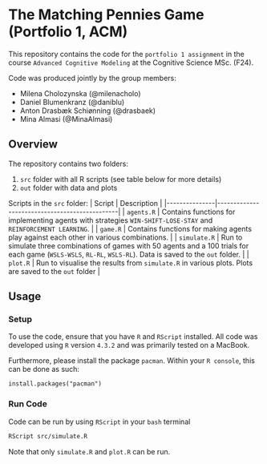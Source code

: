 # The Matching Pennies Game (Portfolio 1, ACM)
This repository contains the code for the `portfolio 1 assignment` in the course `Advanced Cognitive Modeling` at the Cognitive Science MSc. (F24).

Code was produced jointly by the group members:
* Milena Cholozynska (@milenacholo)
* Daniel Blumenkranz (@daniblu)
* Anton Drasbæk Schiønning (@drasbaek)
* Mina Almasi (@MinaAlmasi)

## Overview 
The repository contains two folders: 
1. `src` folder with all R scripts (see table below for more details)
2. `out` folder with data and plots

Scripts in the `src` folder:
| Script        | Description                                   |
|---------------|-----------------------------------------------|
| `agents.R`  | Contains functions for implementing agents with strategies `WIN-SHIFT-LOSE-STAY` and `REINFORCEMENT LEARNING`.     |
| `game.R`  | Contains functions for making agents play against each other in various combinations.         |
| `simulate.R`   | Run to simulate three combinations of games with 50 agents and a 100 trials for each game (`WSLS-WSLS`, `RL-RL`, `WSLS-RL`). Data is saved to the `out` folder.              |
| `plot.R`  | Run to visualise the results from `simulate.R` in various plots. Plots are saved to the `out` folder       |

## Usage 
### Setup
To use the code, ensure that you have `R` and `RScript` installed. All code was developed using `R` version `4.3.2` and was primarily tested on a MacBook.

Furthermore, please install the package `pacman`. Within your `R console`, this can be done as such: 
```
install.packages("pacman")
```
### Run Code 
Code can be run by using `RScript` in your `bash` terminal
```bash
RScript src/simulate.R
```
Note that only `simulate.R` and `plot.R` can be run.

